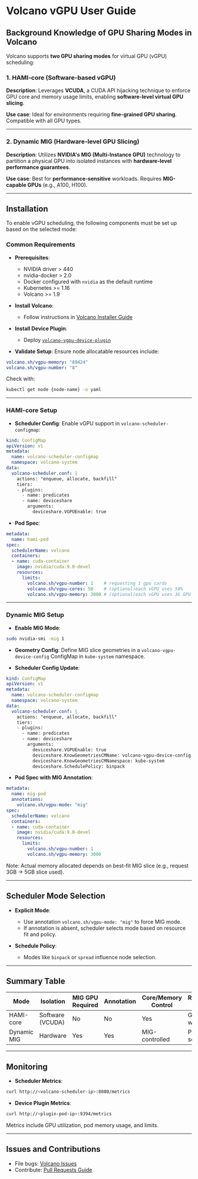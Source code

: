 # Volcano vGPU User Guide

## Background Knowledge of GPU Sharing Modes in Volcano

Volcano supports **two GPU sharing modes** for virtual GPU (vGPU) scheduling:

### 1. HAMI-core (Software-based vGPU)

**Description**:
Leverages **VCUDA**, a CUDA API hijacking technique to enforce GPU core and memory usage limits, enabling **software-level virtual GPU slicing**.

**Use case**:
Ideal for environments requiring **fine-grained GPU sharing**. Compatible with all GPU types.

---

### 2. Dynamic MIG (Hardware-level GPU Slicing)

**Description**:
Utilizes **NVIDIA's MIG (Multi-Instance GPU)** technology to partition a physical GPU into isolated instances with **hardware-level performance guarantees**.

**Use case**:
Best for **performance-sensitive** workloads. Requires **MIG-capable GPUs** (e.g., A100, H100).

---

## Installation

To enable vGPU scheduling, the following components must be set up based on the selected mode:

### Common Requirements

* **Prerequisites**:

  * NVIDIA driver > 440
  * nvidia-docker > 2.0
  * Docker configured with `nvidia` as the default runtime
  * Kubernetes >= 1.16
  * Volcano >= 1.9

* **Install Volcano**:

  * Follow instructions in [Volcano Installer Guide](../../installer/README.md)

* **Install Device Plugin**:

  * Deploy [`volcano-vgpu-device-plugin`](https://github.com/Project-HAMi/volcano-vgpu-device-plugin)

* **Validate Setup**:
  Ensure node allocatable resources include:

```yaml
volcano.sh/vgpu-memory: "89424"
volcano.sh/vgpu-number: "8"
```

Check with:

```bash
kubectl get node {node-name} -o yaml
```

---

### HAMI-core Setup

* **Scheduler Config**:
  Enable vGPU support in `volcano-scheduler-configmap`:

```yaml
kind: ConfigMap
apiVersion: v1
metadata:
  name: volcano-scheduler-configmap
  namespace: volcano-system
data:
  volcano-scheduler.conf: |
    actions: "enqueue, allocate, backfill"
    tiers:
    - plugins:
      - name: predicates
      - name: deviceshare
        arguments:
          deviceshare.VGPUEnable: true
```

* **Pod Spec**:

```yaml
metadata:
  name: hami-pod
spec:
  schedulerName: volcano
  containers:
  - name: cuda-container
    image: nvidia/cuda:9.0-devel
    resources:
      limits:
        volcano.sh/vgpu-number: 1    # requesting 1 gpu cards
        volcano.sh/vgpu-cores: 50    # (optional)each vGPU uses 50%
        volcano.sh/vgpu-memory: 3000 # (optional)each vGPU uses 3G GPU memory
```

---

### Dynamic MIG Setup

* **Enable MIG Mode**:

```bash
sudo nvidia-smi -mig 1
```

* **Geometry Config**:
  Define MIG slice geometries in a `volcano-vgpu-device-config` ConfigMap in `kube-system` namespace.

* **Scheduler Config Update**:

```yaml
kind: ConfigMap
apiVersion: v1
metadata:
  name: volcano-scheduler-configmap
  namespace: volcano-system
data:
  volcano-scheduler.conf: |
    actions: "enqueue, allocate, backfill"
    tiers:
    - plugins:
      - name: predicates
      - name: deviceshare
        arguments:
          deviceshare.VGPUEnable: true
          deviceshare.KnowGeometriesCMName: volcano-vgpu-device-config
          deviceshare.KnowGeometriesCMNamespace: kube-system
          deviceshare.SchedulePolicy: binpack
```

* **Pod Spec with MIG Annotation**:

```yaml
metadata:
  name: mig-pod
  annotations:
    volcano.sh/vgpu-mode: "mig"
spec:
  schedulerName: volcano
  containers:
  - name: cuda-container
    image: nvidia/cuda:9.0-devel
    resources:
      limits:
        volcano.sh/vgpu-number: 1
        volcano.sh/vgpu-memory: 3000
```

Note: Actual memory allocated depends on best-fit MIG slice (e.g., request 3GB → 5GB slice used).

---

## Scheduler Mode Selection

* **Explicit Mode**:

  * Use annotation `volcano.sh/vgpu-mode: "mig"` to force MIG mode.
  * If annotation is absent, scheduler selects mode based on resource fit and policy.

* **Schedule Policy**:

  * Modes like `binpack` or `spread` influence node selection.

---

## Summary Table

| Mode        | Isolation        | MIG GPU Required | Annotation | Core/Memory Control | Recommended For            |
| ----------- | ---------------- | ---------------- | ---------- | ------------------- | -------------------------- |
| HAMI-core   | Software (VCUDA) | No               | No         | Yes                 | General workloads          |
| Dynamic MIG | Hardware         | Yes              | Yes        | MIG-controlled      | Performance-sensitive jobs |

---

## Monitoring

* **Scheduler Metrics**:

```bash
curl http://<volcano-scheduler-ip>:8080/metrics
```

* **Device Plugin Metrics**:

```bash
curl http://<plugin-pod-ip>:9394/metrics
```

Metrics include GPU utilization, pod memory usage, and limits.

---

## Issues and Contributions

* File bugs: [Volcano Issues](https://github.com/volcano-sh/volcano/issues)
* Contribute: [Pull Requests Guide](https://help.github.com/articles/using-pull-requests/)

